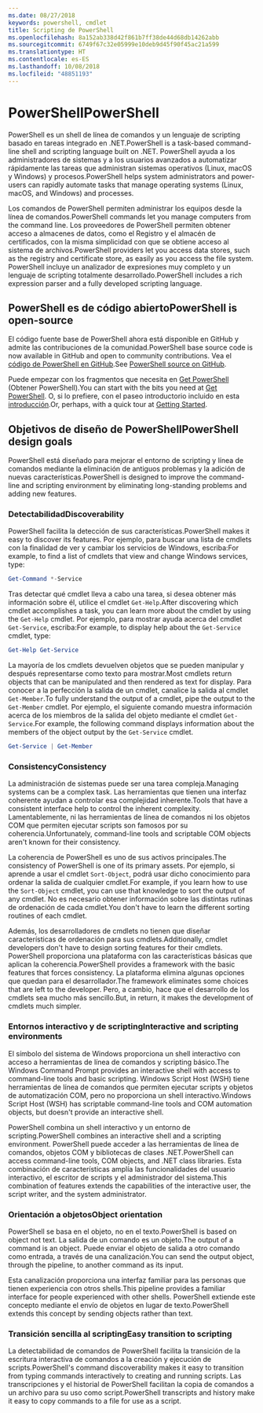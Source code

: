 ```yaml
---
ms.date: 08/27/2018
keywords: powershell, cmdlet
title: Scripting de PowerShell
ms.openlocfilehash: 8a152ab338d42f861b7ff38de44d68db14262abb
ms.sourcegitcommit: 6749f67c32e05999e10deb9d45f90f45ac21a599
ms.translationtype: HT
ms.contentlocale: es-ES
ms.lasthandoff: 10/08/2018
ms.locfileid: "48851193"
---
```

# <a name="powershell"></a><span data-ttu-id="f9a18-103">PowerShell</span><span class="sxs-lookup"><span data-stu-id="f9a18-103">PowerShell</span></span>

<span data-ttu-id="f9a18-104">PowerShell es un shell de línea de comandos y un lenguaje de scripting basado en tareas integrado en .NET.</span><span class="sxs-lookup"><span data-stu-id="f9a18-104">PowerShell is a task-based command-line shell and scripting language built on .NET.</span></span>
<span data-ttu-id="f9a18-105">PowerShell ayuda a los administradores de sistemas y a los usuarios avanzados a automatizar rápidamente las tareas que administran sistemas operativos (Linux, macOS y Windows) y procesos.</span><span class="sxs-lookup"><span data-stu-id="f9a18-105">PowerShell helps system administrators and power-users can rapidly automate tasks that manage operating systems (Linux, macOS, and Windows) and processes.</span></span>

<span data-ttu-id="f9a18-106">Los comandos de PowerShell permiten administrar los equipos desde la línea de comandos.</span><span class="sxs-lookup"><span data-stu-id="f9a18-106">PowerShell commands let you manage computers from the command line.</span></span> <span data-ttu-id="f9a18-107">Los proveedores de PowerShell permiten obtener acceso a almacenes de datos, como el Registro y el almacén de certificados, con la misma simplicidad con que se obtiene acceso al sistema de archivos.</span><span class="sxs-lookup"><span data-stu-id="f9a18-107">PowerShell providers let you access data stores, such as the registry and certificate store, as easily as you access the file system.</span></span> <span data-ttu-id="f9a18-108">PowerShell incluye un analizador de expresiones muy completo y un lenguaje de scripting totalmente desarrollado.</span><span class="sxs-lookup"><span data-stu-id="f9a18-108">PowerShell includes a rich expression parser and a fully developed scripting language.</span></span>

## <a name="powershell-is-open-source"></a><span data-ttu-id="f9a18-109">PowerShell es de código abierto</span><span class="sxs-lookup"><span data-stu-id="f9a18-109">PowerShell is open-source</span></span>

<span data-ttu-id="f9a18-110">El código fuente base de PowerShell ahora está disponible en GitHub y admite las contribuciones de la comunidad.</span><span class="sxs-lookup"><span data-stu-id="f9a18-110">PowerShell base source code is now available in GitHub and open to community contributions.</span></span>
<span data-ttu-id="f9a18-111">Vea el [código de PowerShell en GitHub](https://github.com/powershell/powershell).</span><span class="sxs-lookup"><span data-stu-id="f9a18-111">See [PowerShell source on GitHub](https://github.com/powershell/powershell).</span></span>

<span data-ttu-id="f9a18-112">Puede empezar con los fragmentos que necesita en [Get PowerShell](https://github.com/PowerShell/PowerShell#get-powershell) (Obtener PowerShell).</span><span class="sxs-lookup"><span data-stu-id="f9a18-112">You can start with the bits you need at [Get PowerShell](https://github.com/PowerShell/PowerShell#get-powershell).</span></span>
<span data-ttu-id="f9a18-113">O, si lo prefiere, con el paseo introductorio incluido en esta [introducción](https://github.com/PowerShell/PowerShell/blob/master/docs/learning-powershell).</span><span class="sxs-lookup"><span data-stu-id="f9a18-113">Or, perhaps, with a quick tour at [Getting Started](https://github.com/PowerShell/PowerShell/blob/master/docs/learning-powershell).</span></span>

## <a name="powershell-design-goals"></a><span data-ttu-id="f9a18-114">Objetivos de diseño de PowerShell</span><span class="sxs-lookup"><span data-stu-id="f9a18-114">PowerShell design goals</span></span>

<span data-ttu-id="f9a18-115">PowerShell está diseñado para mejorar el entorno de scripting y línea de comandos mediante la eliminación de antiguos problemas y la adición de nuevas características.</span><span class="sxs-lookup"><span data-stu-id="f9a18-115">PowerShell is designed to improve the command-line and scripting environment by eliminating long-standing problems and adding new features.</span></span>

### <a name="discoverability"></a><span data-ttu-id="f9a18-116">Detectabilidad</span><span class="sxs-lookup"><span data-stu-id="f9a18-116">Discoverability</span></span>

<span data-ttu-id="f9a18-117">PowerShell facilita la detección de sus características.</span><span class="sxs-lookup"><span data-stu-id="f9a18-117">PowerShell makes it easy to discover its features.</span></span> <span data-ttu-id="f9a18-118">Por ejemplo, para buscar una lista de cmdlets con la finalidad de ver y cambiar los servicios de Windows, escriba:</span><span class="sxs-lookup"><span data-stu-id="f9a18-118">For example, to find a list of cmdlets that view and change Windows services, type:</span></span>

```powershell
Get-Command *-Service
```

<span data-ttu-id="f9a18-119">Tras detectar qué cmdlet lleva a cabo una tarea, si desea obtener más información sobre él, utilice el cmdlet `Get-Help`.</span><span class="sxs-lookup"><span data-stu-id="f9a18-119">After discovering which cmdlet accomplishes a task, you can learn more about the cmdlet by using the `Get-Help` cmdlet.</span></span> <span data-ttu-id="f9a18-120">Por ejemplo, para mostrar ayuda acerca del cmdlet `Get-Service`, escriba:</span><span class="sxs-lookup"><span data-stu-id="f9a18-120">For example, to display help about the `Get-Service` cmdlet, type:</span></span>

```powershell
Get-Help Get-Service
```

<span data-ttu-id="f9a18-121">La mayoría de los cmdlets devuelven objetos que se pueden manipular y después representarse como texto para mostrar.</span><span class="sxs-lookup"><span data-stu-id="f9a18-121">Most cmdlets return objects that can be manipulated and then rendered as text for display.</span></span> <span data-ttu-id="f9a18-122">Para conocer a la perfección la salida de un cmdlet, canalice la salida al cmdlet `Get-Member`.</span><span class="sxs-lookup"><span data-stu-id="f9a18-122">To fully understand the output of a cmdlet, pipe the output to the `Get-Member` cmdlet.</span></span> <span data-ttu-id="f9a18-123">Por ejemplo, el siguiente comando muestra información acerca de los miembros de la salida del objeto mediante el cmdlet `Get-Service`.</span><span class="sxs-lookup"><span data-stu-id="f9a18-123">For example, the following command displays information about the members of the object output by the `Get-Service` cmdlet.</span></span>

```powershell
Get-Service | Get-Member
```

### <a name="consistency"></a><span data-ttu-id="f9a18-124">Consistency</span><span class="sxs-lookup"><span data-stu-id="f9a18-124">Consistency</span></span>

<span data-ttu-id="f9a18-125">La administración de sistemas puede ser una tarea compleja.</span><span class="sxs-lookup"><span data-stu-id="f9a18-125">Managing systems can be a complex task.</span></span> <span data-ttu-id="f9a18-126">Las herramientas que tienen una interfaz coherente ayudan a controlar esa complejidad inherente.</span><span class="sxs-lookup"><span data-stu-id="f9a18-126">Tools that have a consistent interface help to control the inherent complexity.</span></span> <span data-ttu-id="f9a18-127">Lamentablemente, ni las herramientas de línea de comandos ni los objetos COM que permiten ejecutar scripts son famosos por su coherencia.</span><span class="sxs-lookup"><span data-stu-id="f9a18-127">Unfortunately, command-line tools and scriptable COM objects aren't known for their consistency.</span></span>

<span data-ttu-id="f9a18-128">La coherencia de PowerShell es uno de sus activos principales.</span><span class="sxs-lookup"><span data-stu-id="f9a18-128">The consistency of PowerShell is one of its primary assets.</span></span> <span data-ttu-id="f9a18-129">Por ejemplo, si aprende a usar el cmdlet `Sort-Object`, podrá usar dicho conocimiento para ordenar la salida de cualquier cmdlet.</span><span class="sxs-lookup"><span data-stu-id="f9a18-129">For example, if you learn how to use the `Sort-Object` cmdlet, you can use that knowledge to sort the output of any cmdlet.</span></span> <span data-ttu-id="f9a18-130">No es necesario obtener información sobre las distintas rutinas de ordenación de cada cmdlet.</span><span class="sxs-lookup"><span data-stu-id="f9a18-130">You don't have to learn the different sorting routines of each cmdlet.</span></span>

<span data-ttu-id="f9a18-131">Además, los desarrolladores de cmdlets no tienen que diseñar características de ordenación para sus cmdlets.</span><span class="sxs-lookup"><span data-stu-id="f9a18-131">Additionally, cmdlet developers don't have to design sorting features for their cmdlets.</span></span> <span data-ttu-id="f9a18-132">PowerShell proporciona una plataforma con las características básicas que aplican la coherencia.</span><span class="sxs-lookup"><span data-stu-id="f9a18-132">PowerShell provides a framework with the basic features that forces consistency.</span></span> <span data-ttu-id="f9a18-133">La plataforma elimina algunas opciones que quedan para el desarrollador.</span><span class="sxs-lookup"><span data-stu-id="f9a18-133">The framework eliminates some choices that are left to the developer.</span></span> <span data-ttu-id="f9a18-134">Pero, a cambio, hace que el desarrollo de los cmdlets sea mucho más sencillo.</span><span class="sxs-lookup"><span data-stu-id="f9a18-134">But, in return, it makes the development of cmdlets much simpler.</span></span>

### <a name="interactive-and-scripting-environments"></a><span data-ttu-id="f9a18-135">Entornos interactivo y de scripting</span><span class="sxs-lookup"><span data-stu-id="f9a18-135">Interactive and scripting environments</span></span>

<span data-ttu-id="f9a18-136">El símbolo del sistema de Windows proporciona un shell interactivo con acceso a herramientas de línea de comandos y scripting básico.</span><span class="sxs-lookup"><span data-stu-id="f9a18-136">The Windows Command Prompt provides an interactive shell with access to command-line tools and basic scripting.</span></span> <span data-ttu-id="f9a18-137">Windows Script Host (WSH) tiene herramientas de línea de comandos que permiten ejecutar scripts y objetos de automatización COM, pero no proporciona un shell interactivo.</span><span class="sxs-lookup"><span data-stu-id="f9a18-137">Windows Script Host (WSH) has scriptable command-line tools and COM automation objects, but doesn't provide an interactive shell.</span></span>

<span data-ttu-id="f9a18-138">PowerShell combina un shell interactivo y un entorno de scripting.</span><span class="sxs-lookup"><span data-stu-id="f9a18-138">PowerShell combines an interactive shell and a scripting environment.</span></span> <span data-ttu-id="f9a18-139">PowerShell puede acceder a las herramientas de línea de comandos, objetos COM y bibliotecas de clases .NET.</span><span class="sxs-lookup"><span data-stu-id="f9a18-139">PowerShell can access command-line tools, COM objects, and .NET class libraries.</span></span> <span data-ttu-id="f9a18-140">Esta combinación de características amplía las funcionalidades del usuario interactivo, el escritor de scripts y el administrador del sistema.</span><span class="sxs-lookup"><span data-stu-id="f9a18-140">This combination of features extends the capabilities of the interactive user, the script writer, and the system administrator.</span></span>

### <a name="object-orientation"></a><span data-ttu-id="f9a18-141">Orientación a objetos</span><span class="sxs-lookup"><span data-stu-id="f9a18-141">Object orientation</span></span>

<span data-ttu-id="f9a18-142">PowerShell se basa en el objeto, no en el texto.</span><span class="sxs-lookup"><span data-stu-id="f9a18-142">PowerShell is based on object not text.</span></span> <span data-ttu-id="f9a18-143">La salida de un comando es un objeto.</span><span class="sxs-lookup"><span data-stu-id="f9a18-143">The output of a command is an object.</span></span> <span data-ttu-id="f9a18-144">Puede enviar el objeto de salida a otro comando como entrada, a través de una canalización.</span><span class="sxs-lookup"><span data-stu-id="f9a18-144">You can send the output object, through the pipeline, to another command as its input.</span></span>

<span data-ttu-id="f9a18-145">Esta canalización proporciona una interfaz familiar para las personas que tienen experiencia con otros shells.</span><span class="sxs-lookup"><span data-stu-id="f9a18-145">This pipeline provides a familiar interface for people experienced with other shells.</span></span> <span data-ttu-id="f9a18-146">PowerShell extiende este concepto mediante el envío de objetos en lugar de texto.</span><span class="sxs-lookup"><span data-stu-id="f9a18-146">PowerShell extends this concept by sending objects rather than text.</span></span>

### <a name="easy-transition-to-scripting"></a><span data-ttu-id="f9a18-147">Transición sencilla al scripting</span><span class="sxs-lookup"><span data-stu-id="f9a18-147">Easy transition to scripting</span></span>

<span data-ttu-id="f9a18-148">La detectabilidad de comandos de PowerShell facilita la transición de la escritura interactiva de comandos a la creación y ejecución de scripts.</span><span class="sxs-lookup"><span data-stu-id="f9a18-148">PowerShell's command discoverability makes it easy to transition from typing commands interactively to creating and running scripts.</span></span> <span data-ttu-id="f9a18-149">Las transcripciones y el historial de PowerShell facilitan la copia de comandos a un archivo para su uso como script.</span><span class="sxs-lookup"><span data-stu-id="f9a18-149">PowerShell transcripts and history make it easy to copy commands to a file for use as a script.</span></span>
